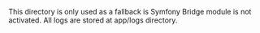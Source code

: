 This directory is only used as a fallback is Symfony Bridge module is not activated. All logs are stored at app/logs directory.
